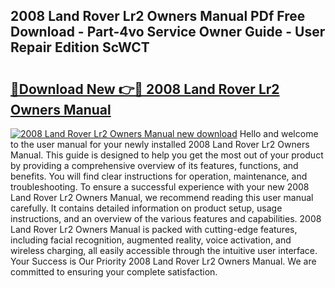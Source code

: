## 2008 Land Rover Lr2 Owners Manual PDf Free Download - Part-4vo Service Owner Guide - User Repair Edition ScWCT

# <h2><a href="http://bc16763.oget.top/?id=2008+Land+Rover+Lr2+Owners+Manual">🔗Download New 👉🔴 2008 Land Rover Lr2 Owners Manual</a></h2>

[![2008 Land Rover Lr2 Owners Manual new download](https://i.imgur.com/5g1atiW.png)](http://bc16763.oget.top/?id=2008+Land+Rover+Lr2+Owners+Manual)
Hello and welcome to the user manual for your newly installed 2008 Land Rover Lr2 Owners Manual. This guide is designed to help you get the most out of your product by providing a comprehensive overview of its features, functions, and benefits. You will find clear instructions for operation, maintenance, and troubleshooting. To ensure a successful experience with your new 2008 Land Rover Lr2 Owners Manual, we recommend reading this user manual carefully. It contains detailed information on product setup, usage instructions, and an overview of the various features and capabilities. 2008 Land Rover Lr2 Owners Manual is packed with cutting-edge features, including facial recognition, augmented reality, voice activation, and wireless charging, all easily accessible through the intuitive user interface. Your Success is Our Priority 2008 Land Rover Lr2 Owners Manual. We are committed to ensuring your complete satisfaction.
